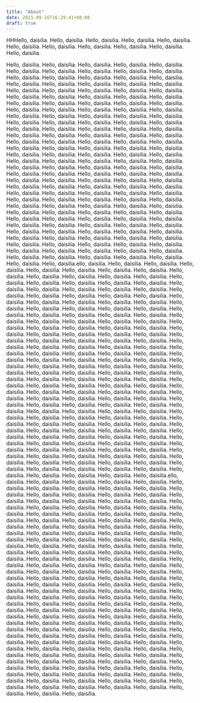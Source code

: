 ```yaml
---
title: "About"
date: 2021-09-16T16:29:41+08:00
draft: true
---
```


HHHello, daisilia.
Hello, daisilia.
Hello, daisilia.
Hello, daisilia.
Hello, daisilia.
Hello, daisilia.
Hello, daisilia.
Hello, daisilia.
Hello, daisilia.
Hello, daisilia.
Hello, daisilia.

<!--more-->

Hello, daisilia.
Hello, daisilia.
Hello, daisilia.
Hello, daisilia.
Hello, daisilia.
Hello, daisilia.
Hello, daisilia.
Hello, daisilia.
Hello, daisilia.
Hello, daisilia.
Hello, daisilia.
Hello, daisilia.
Hello, daisilia.
Hello, daisilia.
Hello, daisilia.
Hello, daisilia.
Hello, daisilia.
Hello, daisilia.
Hello, daisilia.
Hello, daisilia.
Hello, daisilia.
Hello, daisilia.
Hello, daisilia.
Hello, daisilia.
Hello, daisilia.
Hello, daisilia.
Hello, daisilia.
Hello, daisilia.
Hello, daisilia.
Hello, daisilia.
Hello, daisilia.
Hello, daisilia.
Hello, daisilia.
Hello, daisilia.
Hello, daisilia.
Hello, daisilia.
Hello, daisilia.
Hello, daisilia.
Hello, daisilia.
Hello, daisilia.
Hello, daisilia.
Hello, daisilia.
Hello, daisilia.
Hello, daisilia.
Hello, daisilia.
Hello, daisilia.
Hello, daisilia.
Hello, daisilia.
Hello, daisilia.
Hello, daisilia.
Hello, daisilia.
Hello, daisilia.
Hello, daisilia.
Hello, daisilia.
Hello, daisilia.
Hello, daisilia.
Hello, daisilia.
Hello, daisilia.
Hello, daisilia.
Hello, daisilia.
Hello, daisilia.
Hello, daisilia.
Hello, daisilia.
Hello, daisilia.
Hello, daisilia.
Hello, daisilia.
Hello, daisilia.
Hello, daisilia.
Hello, daisilia.
Hello, daisilia.
Hello, daisilia.
Hello, daisilia.
Hello, daisilia.
Hello, daisilia.
Hello, daisilia.
Hello, daisilia.
Hello, daisilia.
Hello, daisilia.
Hello, daisilia.
Hello, daisilia.
Hello, daisilia.
Hello, daisilia.
Hello, daisilia.
Hello, daisilia.
Hello, daisilia.
Hello, daisilia.
Hello, daisilia.
Hello, daisilia.
Hello, daisilia.
Hello, daisilia.
Hello, daisilia.
Hello, daisilia.
Hello, daisilia.
Hello, daisilia.
Hello, daisilia.
Hello, daisilia.
Hello, daisilia.
Hello, daisilia.
Hello, daisilia.
Hello, daisilia.
Hello, daisilia.
Hello, daisilia.
Hello, daisilia.
Hello, daisilia.
Hello, daisilia.
Hello, daisilia.
Hello, daisilia.
Hello, daisilia.
Hello, daisilia.
Hello, daisilia.
Hello, daisilia.
Hello, daisilia.
Hello, daisilia.
Hello, daisilia.
Hello, daisilia.
Hello, daisilia.
Hello, daisilia.
Hello, daisilia.
Hello, daisilia.
Hello, daisilia.
Hello, daisilia.
Hello, daisilia.
Hello, daisilia.
Hello, daisilia.
Hello, daisilia.
Hello, daisilia.
Hello, daisilia.
Hello, daisilia.
Hello, daisilia.
Hello, daisilia.
Hello, daisilia.
Hello, daisilia.
Hello, daisilia.
Hello, daisilia.
Hello, daisilia.
Hello, daisilia.
Hello, daisilia.
Hello, daisilia.
Hello, daisilia.
Hello, daisilia.
Hello, daisilia.
Hello, daisilia.
Hello, daisilia.
Hello, daisilia.
Hello, daisilia.
Hello, daisilia.
Hello, daisilia.
Hello, daisilia.
Hello, daisilia.
Hello, daisilia.
Hello, daisilia.
Hello, daisilia.
Hello, daisilia.
Hello, daisilia.
Hello, daisilia.
Hello, daisilia.
Hello, daisilia.ello, daisilia.
Hello, daisilia.
Hello, daisilia.
Hello, daisilia.
Hello, daisilia.
Hello, daisilia.
Hello, daisilia.
Hello, daisilia.
Hello, daisilia.
Hello, daisilia.
Hello, daisilia.
Hello, daisilia.
Hello, daisilia.
Hello, daisilia.
Hello, daisilia.
Hello, daisilia.
Hello, daisilia.
Hello, daisilia.
Hello, daisilia.
Hello, daisilia.
Hello, daisilia.
Hello, daisilia.
Hello, daisilia.
Hello, daisilia.
Hello, daisilia.
Hello, daisilia.
Hello, daisilia.
Hello, daisilia.
Hello, daisilia.
Hello, daisilia.
Hello, daisilia.
Hello, daisilia.
Hello, daisilia.
Hello, daisilia.
Hello, daisilia.
Hello, daisilia.
Hello, daisilia.
Hello, daisilia.
Hello, daisilia.
Hello, daisilia.
Hello, daisilia.
Hello, daisilia.
Hello, daisilia.
Hello, daisilia.
Hello, daisilia.
Hello, daisilia.
Hello, daisilia.
Hello, daisilia.
Hello, daisilia.
Hello, daisilia.
Hello, daisilia.
Hello, daisilia.
Hello, daisilia.
Hello, daisilia.
Hello, daisilia.
Hello, daisilia.
Hello, daisilia.
Hello, daisilia.
Hello, daisilia.
Hello, daisilia.
Hello, daisilia.
Hello, daisilia.
Hello, daisilia.
Hello, daisilia.
Hello, daisilia.
Hello, daisilia.
Hello, daisilia.
Hello, daisilia.
Hello, daisilia.
Hello, daisilia.
Hello, daisilia.
Hello, daisilia.
Hello, daisilia.
Hello, daisilia.
Hello, daisilia.
Hello, daisilia.
Hello, daisilia.
Hello, daisilia.
Hello, daisilia.
Hello, daisilia.
Hello, daisilia.
Hello, daisilia.
Hello, daisilia.
Hello, daisilia.
Hello, daisilia.
Hello, daisilia.
Hello, daisilia.
Hello, daisilia.
Hello, daisilia.
Hello, daisilia.
Hello, daisilia.
Hello, daisilia.
Hello, daisilia.
Hello, daisilia.
Hello, daisilia.
Hello, daisilia.
Hello, daisilia.
Hello, daisilia.
Hello, daisilia.
Hello, daisilia.
Hello, daisilia.
Hello, daisilia.
Hello, daisilia.
Hello, daisilia.
Hello, daisilia.
Hello, daisilia.
Hello, daisilia.
Hello, daisilia.
Hello, daisilia.
Hello, daisilia.
Hello, daisilia.
Hello, daisilia.
Hello, daisilia.
Hello, daisilia.
Hello, daisilia.
Hello, daisilia.
Hello, daisilia.
Hello, daisilia.
Hello, daisilia.
Hello, daisilia.
Hello, daisilia.
Hello, daisilia.
Hello, daisilia.
Hello, daisilia.
Hello, daisilia.
Hello, daisilia.
Hello, daisilia.
Hello, daisilia.
Hello, daisilia.
Hello, daisilia.
Hello, daisilia.
Hello, daisilia.
Hello, daisilia.
Hello, daisilia.
Hello, daisilia.
Hello, daisilia.
Hello, daisilia.
Hello, daisilia.
Hello, daisilia.
Hello, daisilia.
Hello, daisilia.
Hello, daisilia.
Hello, daisilia.
Hello, daisilia.
Hello, daisilia.
Hello, daisilia.
Hello, daisilia.
Hello, daisilia.
Hello, daisilia.
Hello, daisilia.
Hello, daisilia.
Hello, daisilia.
Hello, daisilia.
Hello, daisilia.
Hello, daisilia.
Hello, daisilia.
Hello, daisilia.
Hello, daisilia.
Hello, daisilia.
Hello, daisilia.
Hello, daisilia.
Hello, daisilia.
Hello, daisilia.
Hello, daisilia.
Hello, daisilia.
Hello, daisilia.
Hello, daisilia.
Hello, daisilia.ello, daisilia.
Hello, daisilia.
Hello, daisilia.
Hello, daisilia.
Hello, daisilia.
Hello, daisilia.
Hello, daisilia.
Hello, daisilia.
Hello, daisilia.
Hello, daisilia.
Hello, daisilia.
Hello, daisilia.
Hello, daisilia.
Hello, daisilia.
Hello, daisilia.
Hello, daisilia.
Hello, daisilia.
Hello, daisilia.
Hello, daisilia.
Hello, daisilia.
Hello, daisilia.
Hello, daisilia.
Hello, daisilia.
Hello, daisilia.
Hello, daisilia.
Hello, daisilia.
Hello, daisilia.
Hello, daisilia.
Hello, daisilia.
Hello, daisilia.
Hello, daisilia.
Hello, daisilia.
Hello, daisilia.
Hello, daisilia.
Hello, daisilia.
Hello, daisilia.
Hello, daisilia.
Hello, daisilia.
Hello, daisilia.
Hello, daisilia.
Hello, daisilia.
Hello, daisilia.
Hello, daisilia.
Hello, daisilia.
Hello, daisilia.
Hello, daisilia.
Hello, daisilia.
Hello, daisilia.
Hello, daisilia.
Hello, daisilia.
Hello, daisilia.
Hello, daisilia.
Hello, daisilia.
Hello, daisilia.
Hello, daisilia.
Hello, daisilia.
Hello, daisilia.
Hello, daisilia.
Hello, daisilia.
Hello, daisilia.
Hello, daisilia.
Hello, daisilia.
Hello, daisilia.
Hello, daisilia.
Hello, daisilia.
Hello, daisilia.
Hello, daisilia.
Hello, daisilia.
Hello, daisilia.
Hello, daisilia.
Hello, daisilia.
Hello, daisilia.
Hello, daisilia.
Hello, daisilia.
Hello, daisilia.
Hello, daisilia.
Hello, daisilia.
Hello, daisilia.
Hello, daisilia.
Hello, daisilia.
Hello, daisilia.
Hello, daisilia.
Hello, daisilia.
Hello, daisilia.
Hello, daisilia.
Hello, daisilia.
Hello, daisilia.
Hello, daisilia.
Hello, daisilia.
Hello, daisilia.
Hello, daisilia.
Hello, daisilia.
Hello, daisilia.
Hello, daisilia.
Hello, daisilia.
Hello, daisilia.
Hello, daisilia.
Hello, daisilia.
Hello, daisilia.
Hello, daisilia.
Hello, daisilia.
Hello, daisilia.
Hello, daisilia.
Hello, daisilia.
Hello, daisilia.
Hello, daisilia.
Hello, daisilia.
Hello, daisilia.
Hello, daisilia.
Hello, daisilia.
Hello, daisilia.
Hello, daisilia.
Hello, daisilia.
Hello, daisilia.
Hello, daisilia.
Hello, daisilia.
Hello, daisilia.
Hello, daisilia.
Hello, daisilia.
Hello, daisilia.
Hello, daisilia.
Hello, daisilia.
Hello, daisilia.
Hello, daisilia.
Hello, daisilia.
Hello, daisilia.
Hello, daisilia.
Hello, daisilia.
Hello, daisilia.
Hello, daisilia.
Hello, daisilia.
Hello, daisilia.
Hello, daisilia.
Hello, daisilia.
Hello, daisilia.
Hello, daisilia.
Hello, daisilia.
Hello, daisilia.
Hello, daisilia.
Hello, daisilia.
Hello, daisilia.
Hello, daisilia.
Hello, daisilia.
Hello, daisilia.
Hello, daisilia.
Hello, daisilia.
Hello, daisilia.
Hello, daisilia.
Hello, daisilia.
Hello, daisilia.
Hello, daisilia.
Hello, daisilia.
Hello, daisilia.
Hello, daisilia.
Hello, daisilia.
Hello, daisilia.
Hello, daisilia.
Hello, daisilia.
Hello, daisilia.
Hello, daisilia.
Hello, daisilia.
Hello, daisilia.
Hello, daisilia.
Hello, daisilia.
Hello, daisilia.
Hello, daisilia.
Hello, daisilia.
Hello, daisilia.
